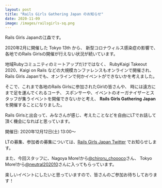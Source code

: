 ```yaml
---
layout: post
title: "Rails Girls Gathering Japan のお知らせ"
date: 2020-11-09
image: /images/railsgirls-sq.png
---
```

Rails Girls Japanの江森です。

2020年2月に開催した Tokyo 13th から、
新型コロナウィルス感染症の影響で、各地でのRails Girlsの開催が行えない状況が続いています。

地域Rubyコミュニティのミートアップだけではなく、
RubyKaigi Takeout 2020、Kaigi on Rails などの大規模カンファレンスもオンラインで開催され、
Rails Girls Japanでも、オンラインで何かイベントができないかを考えました。

そこで、これまで各地のRails Girlsに参加されたGirlの皆さんや、
時には遠方にまで足を運んでくれるコーチ、 
スポンサーや、イベントのオーガナイザーとスタッフが集うイベントを開催できないかと考え、
**Rails Girls Gathering Japan** を開催することになりました。

Rails Girlsと出会って、みなさんが感じ、考えたことなどを自由にLTでお話して頂く機会になればと思っています。

開催日: 2020年12月12日(土) 13:00〜

LTの募集、参加者の募集については、[Rails Girls Japan Twitter](https://twitter.com/railsgirlsjapan) でお知らせします。


また、今回スタッフに、Nagoya More!から[@chiroru_choooco](https://twitter.com/chiroru_choooco)さん、
Tokyo More!から[@neutral202010](https://twitter.com/neutral202010)さんに入ってもらっています。

楽しいイベントにしたいと思っていますので、皆さんのご参加お待ちしております！
